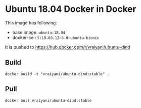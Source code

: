 # Ubuntu 18.04 Docker in Docker 

This image has following:
* base image: `ubuntu:18.04` 
* docker-ce : `5:19.03.12~3-0~ubuntu-bionic`

It is pushed to https://hub.docker.com/r/vraiyani/ubuntu-dind

## Build 

`docker build -t "vraiyani/ubuntu-dind:stable" .`

## Pull 

`docker pull vraiyani/ubuntu-dind:stable`
